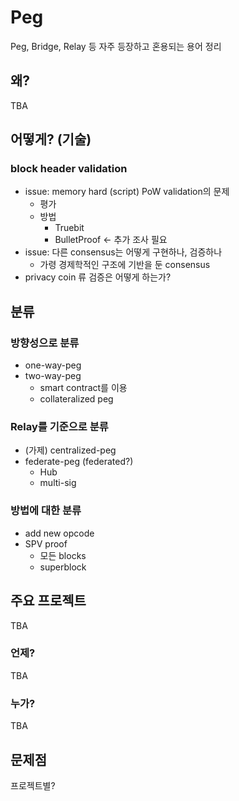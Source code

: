# Peg

Peg, Bridge, Relay 등 자주 등장하고 혼용되는 용어 정리

## 왜?
TBA

## 어떻게? (기술)

### block header validation
* issue: memory hard (script) PoW validation의 문제
  * 평가
  * 방법
     * Truebit
     * BulletProof <- 추가 조사 필요
* issue: 다른 consensus는 어떻게 구현하나, 검증하나
  * 가령 경제학적인 구조에 기반을 둔 consensus
* privacy coin 류 검증은 어떻게 하는가?

## 분류

### 방향성으로 분류
* one-way-peg
* two-way-peg
  * smart contract를 이용
  * collateralized peg

### Relay를 기준으로 분류
* (가제) centralized-peg
* federate-peg (federated?)
  * Hub
  * multi-sig
  
### 방법에 대한 분류
* add new opcode
* SPV proof
  * 모든 blocks
  * superblock
  
## 주요 프로젝트
TBA

### 언제?
TBA

### 누가?
TBA

## 문제점
프로젝트별?
